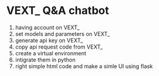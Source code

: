 # VEXT_ Q&A chatbot

1. having account on VEXT_
2. set models and parameters on VEXT_
3. generate api key on VEXT_
4. copy api request code from VEXT_
5. create a virtual environment 
6. intigrate them in python
7. right simple html code and make a simle UI using flask

